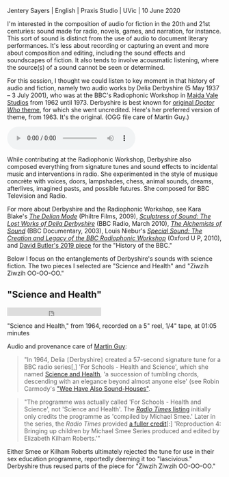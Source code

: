 Jentery Sayers | English | Praxis Studio | UVic | 10 June 2020 

I'm interested in the composition of audio for fiction in the 20th and 21st centuries: sound made for radio, novels, games, and narration, for instance. This sort of sound is distinct from the use of audio to document literary performances. It's less about recording or capturing an event and more about composition and editing, including the sound effects and soundscapes of fiction. It also tends to involve acousmatic listening, where the source(s) of a sound cannot be seen or determined.  

For this session, I thought we could listen to key moment in that history of audio and fiction, namely two audio works by Delia Derbyshire (5 May 1937 – 3 July 2001), who was at the BBC's Radiophonic Workshop in [Maida Vale Studios](https://www.google.com/maps/@51.5262781,-0.1909051,3a,75y,222.79h,90.48t/data=!3m6!1e1!3m4!1s-RpzF9BJ2aBun5N8pqA70Q!2e0!7i16384!8i8192) from 1962 until 1973. Derbyshire is best known for [original *Doctor Who* theme](https://www.youtube.com/watch?v=xkIEkLww3lg), for which she went uncredited. Here's her preferred version of theme, from 1963. It's the original. (OGG file care of Martin Guy.) 

<audio controls>
  <source src="http://wikidelia.net/wiki/File:Doctor_Who.ogg" type="audio/ogg">
Your browser does not support the audio element.
</audio>

While contributing at the Radiophonic Workshop, Derbyshire also composed everything from signature tunes and sound effects to incidental music and interventions in radio. She experimented in the style of musique concrète with voices, doors, lampshades, chess, animal sounds, dreams, afterlives, imagined pasts, and possible futures. She composed for BBC Television and Radio. 

For more about Derbyshire and the Radiophonic Workshop, see Kara Blake's [*The Delian Mode*](https://thedelianmode.com/) (Philtre Films, 2009), [*Sculptress of Sound: The Lost Works of Delia Derbyshire*](https://www.bbc.co.uk/programmes/b00rl2ky) (BBC Radio, March 2010), [*The Alchemists of Sound*](http://www.ubu.com/film/alchemists.html) (BBC Documentary, 2003), Louis Niebur's [*Special Sound: The Creation and Legacy of the BBC Radiophonic Workshop*](https://global.oup.com/ushe/product/special-sound-9780195368406?cc=ca&lang=en&) (Oxford U P, 2010), and [David Butler's 2019 piece](https://www.bbc.com/historyofthebbc/100-voices/pioneering-women/women-of-the-workshop/delia-derbyshire) for the "History of the BBC." 

Below I focus on the entanglements of Derbyshire's sounds with science fiction. The two pieces I selected are "Science and Health" and "Ziwzih Ziwzih OO-OO-OO." 

## "Science and Health"

<iframe src="http://wikidelia.net/wiki/File:Science_and_Health.ogg?embedplayer=yes" width="220" height="20" frameborder="0" webkitAllowFullScreen mozallowfullscreen allowFullScreen></iframe>

"Science and Health," from 1964, recorded on a 5" reel, 1/4" tape, at 01:05 minutes 

Audio and provenance care of [Martin Guy](https://wikidelia.net/wiki/Science_and_Health): 

> "In 1964, Delia `[`Derbyshire`]` created a 57-second signature tune for a BBC radio series[,] 'For Schools - Health and Science', which she named [Science and Health](https://wikidelia.net/wiki/TRW#6152), 'a succession of tumbling chords, descending with an elegance beyond almost anyone else' (see Robin Carmody's ["Wee Have Also Sound-Houses"](https://wikidelia.net/wiki/Wee_have_also_sound-houses_(article)). 

> "The programme was actually called 'For Schools - Health and Science', not 'Science and Health'. The [*Radio Times* listing](https://genome.ch.bbc.co.uk/0b6cbbb9c6bb422ab0bf8ce745a85dcc) initially only credits the programme as 'compiled by Michael Smee.' Later in the series, the *Radio Times* provided [a fuller credit](https://genome.ch.bbc.co.uk/61bf87094117409587e663c4528b4388)[:] 'Reproduction 4: Bringing up children by Michael Smee Series produced and edited by Elizabeth Kilham Roberts.'"

Either Smee or Kilham Roberts ultimately rejected the tune for use in their sex education programme, reportedly deeming it too "lascivious." Derbyshire thus reused parts of the piece for "Ziwzih Ziwzih OO-OO-OO."
